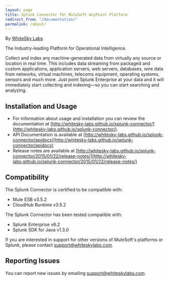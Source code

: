 ```yaml
---
layout: page
title: Splunk Connector for MuleSoft AnyPoint Platform
redirect_from: "/documentation/"
permalink: /about/
---
```



By [WhiteSky Labs](http://www.whiteskylabs.com)


The Industry-leading Platform for Operational Intelligence.

Collect and index any machine-generated data from virtually any source or location in real time. This includes data streaming from packaged and custom applications, application servers, web servers, databases, wire data from networks, virtual machines, telecoms equipment, operating systems, sensors and much more. Just point Splunk Enterprise at your data and it will immediately start collecting and indexing—so you can start searching and analyzing.

Installation and Usage
----------------------

* For information about usage and installation you can review the documentation at [http://whitesky-labs.github.io/splunk-connector/](http://whitesky-labs.github.io/splunk-connector/).
* API Documentation is available at [http://whitesky-labs.github.io/splunk-connector/apidocs](http://whitesky-labs.github.io/splunk-connector/apidocs)
* Release notes are available at [http://whitesky-labs.github.io/splunk-connector/2015/01/22/release-notes/](http://whitesky-labs.github.io/splunk-connector/2015/01/22/release-notes/)

Compatibility
----------------------

The Splunk Connector is certified to be compatible with:

* Mule ESB v3.5.2
* CloudHub Runtime v3.5.2

The Splunk Connector has been tested compatible with:

* Splunk Enterprise v6.2
* Splunk SDK for Java v1.3.0

If you are interested in support for other versions of MuleSoft's platforms or Splunk, please contact [support@whiteskylabs.com](mailto:support@whiteskylabs.com).

Reporting Issues
----------------

You can report new issues by emailing [support@whiteskylabs.com](mailto:support@whiteskylabs.com).

